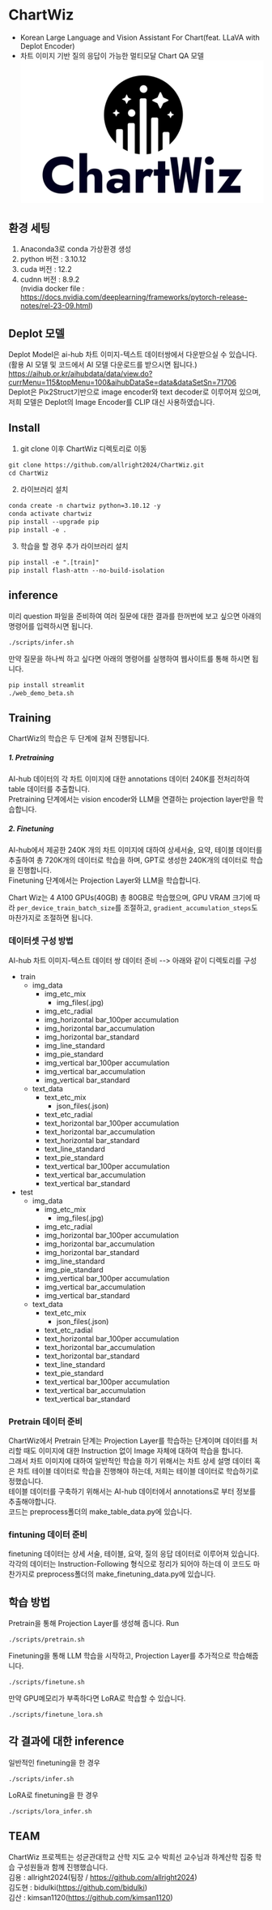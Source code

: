 # ChartWiz

- Korean Large Language and Vision Assistant For Chart(feat. LLaVA with Deplot Encoder)
- 차트 이미지 기반 질의 응답이 가능한 멀티모달 Chart QA 모델
![설명 텍스트](llava/eval/chartwiz_logo.png)

## 환경 세팅

1. Anaconda3로 conda 가상환경 생성
2. python 버전 : 3.10.12
3. cuda 버전 : 12.2
4. cudnn 버전 : 8.9.2  
(nvidia docker file : https://docs.nvidia.com/deeplearning/frameworks/pytorch-release-notes/rel-23-09.html)

## Deplot 모델
Deplot Model은 ai-hub 차트 이미지-텍스트 데이터쌍에서 다운받으실 수 있습니다. (활용 AI 모델 및 코드에서 AI 모델 다운로드를 받으시면 됩니다.)
https://aihub.or.kr/aihubdata/data/view.do?currMenu=115&topMenu=100&aihubDataSe=data&dataSetSn=71706  
Deplot은 Pix2Struct기반으로 image encoder와 text decoder로 이루어져 있으며, 저희 모델은 Deplot의 Image Encoder를 CLIP 대신 사용하였습니다.

## Install
1. git clone 이후 ChartWiz 디렉토리로 이동
```
git clone https://github.com/allright2024/ChartWiz.git
cd ChartWiz
```
2. 라이브러리 설치
```
conda create -n chartwiz python=3.10.12 -y
conda activate chartwiz
pip install --upgrade pip
pip install -e .
```
3. 학습을 할 경우 추가 라이브러리 설치
```
pip install -e ".[train]"
pip install flash-attn --no-build-isolation
```

## inference
미리 question 파일을 준비하여 여러 질문에 대한 결과를 한꺼번에 보고 싶으면 아래의 명령어를 입력하시면 됩니다.
```
./scripts/infer.sh
```
만약 질문을 하나씩 하고 싶다면 아래의 명령어를 실행하여 웹사이트를 통해 하시면 됩니다.
```
pip install streamlit
./web_demo_beta.sh
```

## Training 
ChartWiz의 학습은 두 단계에 걸쳐 진행됩니다.  
##### 1. Pretraining
AI-hub 데이터의 각 차트 이미지에 대한 annotations 데이터 240K를 전처리하여 table 데이터를 추출합니다.  
Pretraining 단계에서는 vision encoder와 LLM을 연결하는 projection layer만을 학습합니다.
##### 2. Finetuning
AI-hub에서 제공한 240K 개의 차트 이미지에 대하여 상세서술, 요약, 테이블 데이터를 추출하여 총 720K개의 데이터로 학습을 하며, GPT로 생성한 240K개의 데이터로 학습을 진행합니다.  
Finetuning 단계에서는 Projection Layer와 LLM을 학습합니다.  
  

Chart Wiz는 4 A100 GPUs(40GB) 총 80GB로 학습했으며, GPU VRAM 크기에 따라 ```per_device_train_batch_size```를 조절하고, ```gradient_accumulation_steps```도 마찬가지로 조절하면 됩니다.

### 데이터셋 구성 방법
AI-hub 차트 이미지-텍스트 데이터 쌍 데이터 준비
--> 아래와 같이 디렉토리를 구성

- train
    - img_data
        - img_etc_mix
            - img_files(.jpg)
        - img_etc_radial
        - img_horizontal bar_100per accumulation
        - img_horizontal bar_accumulation
        - img_horizontal bar_standard
        - img_line_standard
        - img_pie_standard
        - img_vertical bar_100per accumulation
        - img_vertical bar_accumulation
        - img_vertical bar_standard
    - text_data
        - text_etc_mix
            - json_files(.json)
        - text_etc_radial
        - text_horizontal bar_100per accumulation
        - text_horizontal bar_accumulation
        - text_horizontal bar_standard
        - text_line_standard
        - text_pie_standard
        - text_vertical bar_100per accumulation
        - text_vertical bar_accumulation
        - text_vertical bar_standard
- test
    - img_data
        - img_etc_mix
            - img_files(.jpg)
        - img_etc_radial
        - img_horizontal bar_100per accumulation
        - img_horizontal bar_accumulation
        - img_horizontal bar_standard
        - img_line_standard
        - img_pie_standard
        - img_vertical bar_100per accumulation
        - img_vertical bar_accumulation
        - img_vertical bar_standard
    - text_data
        - text_etc_mix
            - json_files(.json)
        - text_etc_radial
        - text_horizontal bar_100per accumulation
        - text_horizontal bar_accumulation
        - text_horizontal bar_standard
        - text_line_standard
        - text_pie_standard
        - text_vertical bar_100per accumulation
        - text_vertical bar_accumulation
        - text_vertical bar_standard

### Pretrain 데이터 준비
ChartWiz에서 Pretrain 단계는 Projection Layer를 학습하는 단계이며 데이터를 처리할 때도 이미지에 대한 Instruction 없이 Image 자체에 대하여 학습을 합니다.  
그래서 차트 이미지에 대하여 일반적인 학습을 하기 위해서는 차트 상세 설명 데이터 혹은 차트 테이블 데이터로 학습을 진행해야 하는데, 저희는 테이블 데이터로 학습하기로 정했습니다.  
테이블 데이터를 구축하기 위해서는 AI-hub 데이터에서 annotations로 부터 정보를 추출해야합니다.  
코드는 preprocess폴더의 make_table_data.py에 있습니다.

### fintuning 데이터 준비 
finetuning 데이터는 상세 서술, 테이블, 요약, 질의 응답 데이터로 이루어져 있습니다. 
각각의 데이터는 Instruction-Following 형식으로 정리가 되어야 하는데 이 코드도 마찬가지로 preprocess폴더의 make_finetuning_data.py에 있습니다. 

## 학습 방법
Pretrain을 통해 Projection Layer를 생성해 줍니다.
Run
```
./scripts/pretrain.sh
```
Finetuning을 통해 LLM 학습을 시작하고, Projection Layer를 추가적으로 학습해줍니다.
```
./scripts/finetune.sh
```
만약 GPU메모리가 부족하다면 LoRA로 학습할 수 있습니다.
```
./scripts/finetune_lora.sh
```
## 각 결과에 대한 inference
일반적인 finetuning을 한 경우
```
./scripts/infer.sh
```
LoRA로 finetuning을 한 경우
```
./scripts/lora_infer.sh
```
## TEAM
ChartWiz 프로젝트는 성균관대학교 산학 지도 교수 박희선 교수님과 하계산학 집중 학습 구성원들과 함께 진행했습니다.  
김용 : allright2024(팀장 / https://github.com/allright2024)  
김도현 : bidulki(https://github.com/bidulki)  
김산 : kimsan1120(https://github.com/kimsan1120)  



